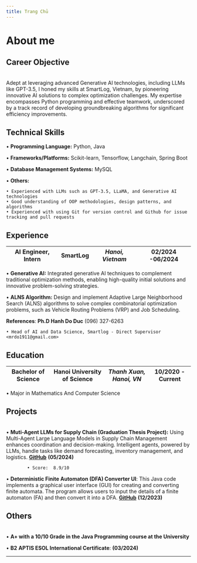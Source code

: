 ```yaml
---
title: Trang Chủ
---
```


# About me

## Career Objective

<br/> Adept at leveraging advanced Generative AI technologies, including LLMs like GPT-3.5, I honed my skills at SmartLog, Vietnam, by pioneering innovative AI solutions to complex optimization challenges. My expertise encompasses Python programming and effective teamwork, underscored by a track record of developing groundbreaking algorithms for significant efficiency improvements.

## Technical Skills

• **Programming Language:** Python, Java

• **Frameworks/Platforms:** Scikit-learn, Tensorflow, Langchain, Spring Boot

• **Database Management Systems:** MySQL

• **Others:**

    • Experienced with LLMs such as GPT-3.5, LLaMA, and Generative AI technologies
    • Good understanding of OOP methodologies, design patterns, and algorithms
    • Experienced with using Git for version control and Github for issue tracking and pull requests

## Experience

| **AI Engineer, Intern** | **SmartLog** | _Hanoi, Vietnam_ | **02/2024 -06/2024** |
| ----------------------- | ------------ | ---------------- | -------------------- |

• **Generative AI:** Integrated generative AI techniques to complement traditional optimization methods, enabling high-quality initial solutions and innovative problem-solving strategies.

• **ALNS Algorithm:** Design and implement Adaptive Large Neighborhood Search (ALNS) algorithms to solve complex combinatorial optimization problems, such as Vehicle Routing Problems (VRP) and Job Scheduling.

**References**: **Ph.D Hanh Do Duc** (096) 327-6263

    • Head of AI and Data Science, Smartlog - Direct Supervisor <mrdo1911@gmail.com>

## Education

| **Bachelor of Science** | **Hanoi University of Science** | _Thanh Xuan, Hanoi, VN_ | **10/2020 - Current** |
| ----------------------- | ------------------------------- | ----------------------- | --------------------- |

• Major in Mathematics And Computer Science

## Projects

<br/>• **Muti-Agent LLMs for Supply Chain (Graduation Thesis Project):** Using Multi-Agent Large Language Models in Supply Chain Management enhances coordination and decision-making. Intelligent agents, powered by LLMs, handle tasks like demand forecasting, inventory management, and logistics. [**GitHub**](https://github.com/dydypd/chatbotLLMs) **(05/2024)**

    		• Score:  8.9/10

• **Deterministic Finite Automaton (DFA) Converter UI**: This Java code implements a graphical user interface (GUI) for creating and converting finite automata. The program allows users to input the details of a finite automaton (FA) and then convert it into a DFA. [**GitHub**](https://github.com/dydypd/NFA2DFA) **(12/2023)**

## Others

<br/>• **A+ with a 10/10 Grade in the Java Programming course at the University**

• **B2** **APTIS ESOL International Certificate**: **(03/2024)**

---
